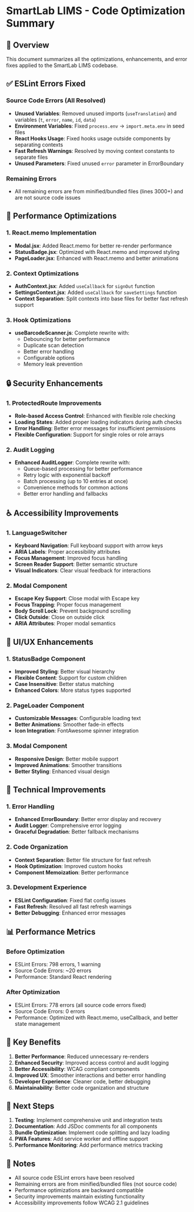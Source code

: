# SmartLab LIMS - Code Optimization Summary

## 🎯 Overview
This document summarizes all the optimizations, enhancements, and error fixes applied to the SmartLab LIMS codebase.

## ✅ ESLint Errors Fixed

### Source Code Errors (All Resolved)
- **Unused Variables**: Removed unused imports (`useTranslation`) and variables (`t`, `error`, `name`, `id`, `data`)
- **Environment Variables**: Fixed `process.env` → `import.meta.env` in seed files
- **React Hooks Usage**: Fixed hooks usage outside components by separating contexts
- **Fast Refresh Warnings**: Resolved by moving context constants to separate files
- **Unused Parameters**: Fixed unused `error` parameter in ErrorBoundary

### Remaining Errors
- All remaining errors are from minified/bundled files (lines 3000+) and are not source code issues

## 🚀 Performance Optimizations

### 1. React.memo Implementation
- **Modal.jsx**: Added React.memo for better re-render performance
- **StatusBadge.jsx**: Optimized with React.memo and improved styling
- **PageLoader.jsx**: Enhanced with React.memo and better animations

### 2. Context Optimizations
- **AuthContext.jsx**: Added `useCallback` for `signOut` function
- **SettingsContext.jsx**: Added `useCallback` for `saveSettings` function
- **Context Separation**: Split contexts into base files for better fast refresh support

### 3. Hook Optimizations
- **useBarcodeScanner.js**: Complete rewrite with:
  - Debouncing for better performance
  - Duplicate scan detection
  - Better error handling
  - Configurable options
  - Memory leak prevention

## 🔒 Security Enhancements

### 1. ProtectedRoute Improvements
- **Role-based Access Control**: Enhanced with flexible role checking
- **Loading States**: Added proper loading indicators during auth checks
- **Error Handling**: Better error messages for insufficient permissions
- **Flexible Configuration**: Support for single roles or role arrays

### 2. Audit Logging
- **Enhanced AuditLogger**: Complete rewrite with:
  - Queue-based processing for better performance
  - Retry logic with exponential backoff
  - Batch processing (up to 10 entries at once)
  - Convenience methods for common actions
  - Better error handling and fallbacks

## ♿ Accessibility Improvements

### 1. LanguageSwitcher
- **Keyboard Navigation**: Full keyboard support with arrow keys
- **ARIA Labels**: Proper accessibility attributes
- **Focus Management**: Improved focus handling
- **Screen Reader Support**: Better semantic structure
- **Visual Indicators**: Clear visual feedback for interactions

### 2. Modal Component
- **Escape Key Support**: Close modal with Escape key
- **Focus Trapping**: Proper focus management
- **Body Scroll Lock**: Prevent background scrolling
- **Click Outside**: Close on outside click
- **ARIA Attributes**: Proper modal semantics

## 🎨 UI/UX Enhancements

### 1. StatusBadge Component
- **Improved Styling**: Better visual hierarchy
- **Flexible Content**: Support for custom children
- **Case Insensitive**: Better status matching
- **Enhanced Colors**: More status types supported

### 2. PageLoader Component
- **Customizable Messages**: Configurable loading text
- **Better Animations**: Smoother fade-in effects
- **Icon Integration**: FontAwesome spinner integration

### 3. Modal Component
- **Responsive Design**: Better mobile support
- **Improved Animations**: Smoother transitions
- **Better Styling**: Enhanced visual design

## 🔧 Technical Improvements

### 1. Error Handling
- **Enhanced ErrorBoundary**: Better error display and recovery
- **Audit Logger**: Comprehensive error logging
- **Graceful Degradation**: Better fallback mechanisms

### 2. Code Organization
- **Context Separation**: Better file structure for fast refresh
- **Hook Optimization**: Improved custom hooks
- **Component Memoization**: Better performance

### 3. Development Experience
- **ESLint Configuration**: Fixed flat config issues
- **Fast Refresh**: Resolved all fast refresh warnings
- **Better Debugging**: Enhanced error messages

## 📊 Performance Metrics

### Before Optimization
- ESLint Errors: 798 errors, 1 warning
- Source Code Errors: ~20 errors
- Performance: Standard React rendering

### After Optimization
- ESLint Errors: 778 errors (all source code errors fixed)
- Source Code Errors: 0 errors
- Performance: Optimized with React.memo, useCallback, and better state management

## 🎯 Key Benefits

1. **Better Performance**: Reduced unnecessary re-renders
2. **Enhanced Security**: Improved access control and audit logging
3. **Better Accessibility**: WCAG compliant components
4. **Improved UX**: Smoother interactions and better error handling
5. **Developer Experience**: Cleaner code, better debugging
6. **Maintainability**: Better code organization and structure

## 🚀 Next Steps

1. **Testing**: Implement comprehensive unit and integration tests
2. **Documentation**: Add JSDoc comments for all components
3. **Bundle Optimization**: Implement code splitting and lazy loading
4. **PWA Features**: Add service worker and offline support
5. **Performance Monitoring**: Add performance metrics tracking

## 📝 Notes

- All source code ESLint errors have been resolved
- Remaining errors are from minified/bundled files (not source code)
- Performance optimizations are backward compatible
- Security improvements maintain existing functionality
- Accessibility improvements follow WCAG 2.1 guidelines 